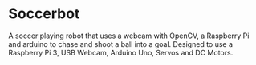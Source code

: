 # Soccerbot
A soccer playing robot that uses a webcam with OpenCV, a Raspberry Pi and arduino to chase and shoot a ball into a goal.
Designed to use a Raspberry Pi 3, USB Webcam, Arduino Uno, Servos and DC Motors.